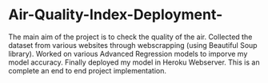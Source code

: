 # Air-Quality-Index-Deployment-

The main aim of the project is to check the quality of the air.
Collected the dataset from various websites through webscrapping (using Beautiful Soup library).
Worked on various Advanced Regression models to imporve my model accuracy.
Finally deployed my model in Heroku Webserver.
This is an complete an end to end project implementation.
